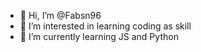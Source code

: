 - 👋 Hi, I’m @Fabsn96
- 👀 I’m interested in learning coding as skill
- 🌱 I’m currently learning JS and Python


<!---
Fabsn96/Fabsn96 is a ✨ special ✨ repository because its `README.md` (this file) appears on your GitHub profile.
You can click the Preview link to take a look at your changes.
--->
